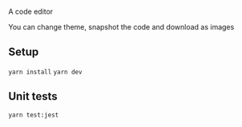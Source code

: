 A code editor

You can change theme, snapshot the code and download as images

## Setup

``` yarn install ```
``` yarn dev ```

## Unit tests

``` yarn test:jest ```

